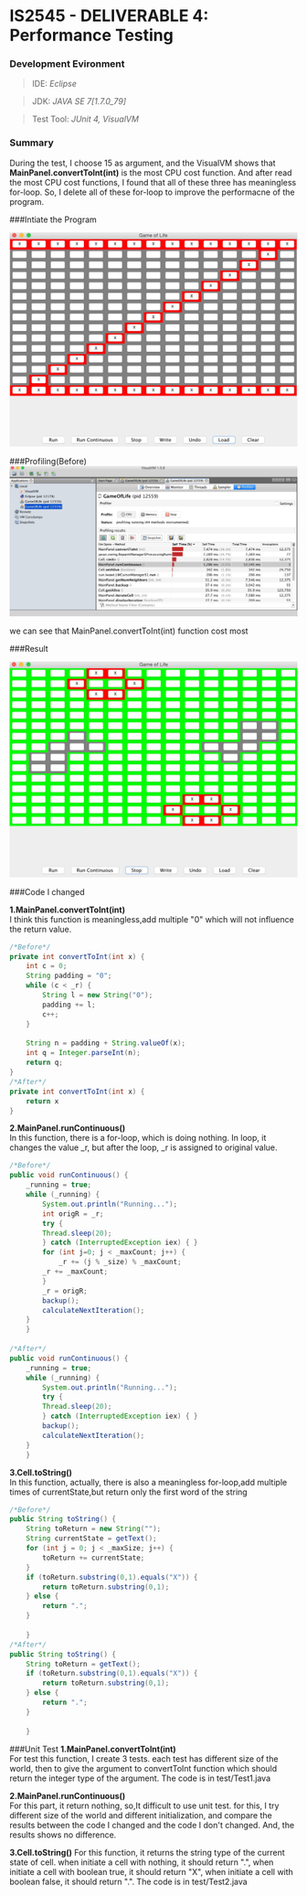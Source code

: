 # IS2545 - DELIVERABLE 4: Performance Testing

### Development Evironment

>IDE: *Eclipse*

>JDK: *JAVA SE 7[1.7.0_79]*

>Test Tool: *JUnit 4, VisualVM*

### Summary
During the test, I choose 15 as argument, and the VisualVM shows that **MainPanel.convertToInt(int)** is the most CPU cost function. And after read the most CPU cost functions, I found that all of these three has meaningless for-loop. So, I delete all of these for-loop to improve the performacne of the program.

###Intiate the Program

 ![image](https://github.com/TCJ-ZJ/IS2545/blob/master/Deliverable4/screenShot/begin.jpeg)

###Profiling(Before)
 ![image](https://github.com/TCJ-ZJ/IS2545/blob/master/Deliverable4/screenShot/profileBefore.jpeg)
 
 we can see that MainPanel.convertToInt(int) function cost most

###Result

 ![image](https://github.com/TCJ-ZJ/IS2545/blob/master/Deliverable4/screenShot/result.jpeg)

###Code I changed

**1.MainPanel.convertToInt(int)**
</br>
I think this function is meaningless,add multiple "0" which will not influence the return value.
```java
/*Before*/
private int convertToInt(int x) {
	int c = 0;
	String padding = "0";
	while (c < _r) {
	    String l = new String("0");
	    padding += l;
	    c++;
	}
	
	String n = padding + String.valueOf(x);
	int q = Integer.parseInt(n);
	return q;
}
/*After*/
private int convertToInt(int x) {
	return x
}
```
**2.MainPanel.runContinuous()**
</br>
In this function, there is a for-loop, which is doing nothing. In loop, it changes the value _r, but after the loop, _r is assigned to original value.
```java
/*Before*/
public void runContinuous() {
	_running = true;
	while (_running) {
	    System.out.println("Running...");
	    int origR = _r;
	    try {
		Thread.sleep(20);
	    } catch (InterruptedException iex) { }
	    for (int j=0; j < _maxCount; j++) {
	    	_r += (j % _size) % _maxCount;
		_r += _maxCount;
	    }
	    _r = origR;
	    backup();
	    calculateNextIteration();
	}
    }

/*After*/
public void runContinuous() {
	_running = true;
	while (_running) {
	    System.out.println("Running...");
	    try {
		Thread.sleep(20);
	    } catch (InterruptedException iex) { }
	    backup();
	    calculateNextIteration();
	}
    }
```
**3.Cell.toString()**
</br>
In this function, actually, there is also a meaningless for-loop,add multiple times of currentState,but return only the first word of the string
```java
/*Before*/
public String toString() {
	String toReturn = new String("");
	String currentState = getText();
	for (int j = 0; j < _maxSize; j++) {
	    toReturn += currentState;
	}
	if (toReturn.substring(0,1).equals("X")) {
	    return toReturn.substring(0,1);
	} else {
	    return ".";
	}

    }
/*After*/
public String toString() {
	String toReturn = getText();
	if (toReturn.substring(0,1).equals("X")) {
	    return toReturn.substring(0,1);
	} else {
	    return ".";
	}

    }
```

###Unit Test
**1.MainPanel.convertToInt(int)**
</br>
For test this function, I create 3 tests. each test has different size of the world, then to give the argument to convertToInt function which should return the integer type of the argument.
The code is in test/Test1.java

**2.MainPanel.runContinuous()**
</br>
For this part, it return nothing, so,It difficult to use unit test. for this, I try different size of the world and different initialization, and compare the results between the code I changed and the code I don't changed.
And, the results shows no difference.

**3.Cell.toString()**
For this function, it returns the string type of the current state of cell. when initiate a cell with nothing, it should return ".", when initiate a cell with boolean true, it should return "X", when initiate a cell with boolean false, it should return ".".
The code is in test/Test2.java
